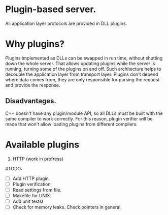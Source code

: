 Plugin-based server.
========================================

All application layer protocols are provided in DLL plugins.

# Why plugins?
Plugins implemented as DLLs can be swapped in run time, without shutting down the whole server. That allows updating plugins while the server
is running, turning some of the plugins on and off.
Such architecture helps to decouple the application layer from transport layer. Plugins don't depend where data comes from, they are only
responsible for parsing the request and provide the response.

## Disadvantages.
C++ doesn't have any plugin/module API, so all DLLs must be built with the same compiler to work correctly. For this reason, plugin
verifier will be made that won't allow loading plugins from different compilers.

# Available plugins
1. HTTP (work in profress)

#TODO:
- [ ] Add HTTP plugin.
- [ ] Plugin verification.
- [ ] Read settings from file.
- [ ] Makefile for UNIX.
- [ ] Add unit tests!
- [ ] Check for memory leaks. Check pointers in general.
